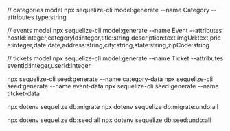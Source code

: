 // categories model
npx sequelize-cli model:generate --name Category --attributes type:string

// events model
npx sequelize-cli model:generate --name Event --attributes hostId:integer,categoryId:integer,title:string,description:text,imgUrl:text,price:integer,date:date,address:string,city:string,state:string,zipCode:string

// tickets model
npx sequelize-cli model:generate --name Ticket --attributes eventId:integer,userId:integer

npx sequelize-cli seed:generate --name category-data
npx sequelize-cli seed:generate --name event-data
npx sequelize-cli seed:generate --name titcket-data

npx dotenv sequelize db:migrate
npx dotenv sequelize db:migrate:undo:all

npx dotenv sequelize db:seed:all
npx dotenv sequelize db:seed:undo:all
